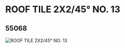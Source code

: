 # ROOF TILE 2X2/45° NO. 13
## 55068
![ROOF TILE 2X2/45° NO. 13](https://lc-www-live-s.legocdn.com/media/bricks/5/2/4288083.jpg)